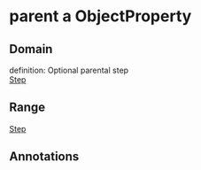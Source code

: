 # parent a ObjectProperty

## Domain

definition: Optional parental step<br>
[Step](/https://tascu.vtt.fi/Step)

## Range

[Step](/https://tascu.vtt.fi/Step)

## Annotations


